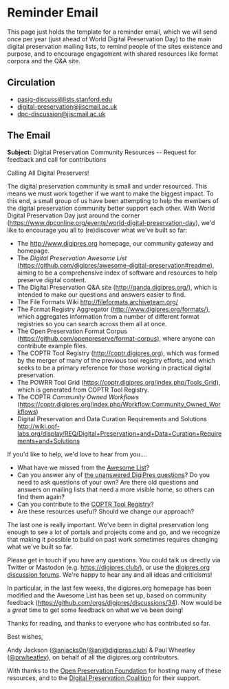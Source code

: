 # Reminder Email

This page just holds the template for a reminder email, which we will send once per year (just ahead of World Digital Preservation Day) to the main digital preservation mailing lists, to remind people of the sites existence and purpose, and to encourage engagement with shared resources like format corpora and the Q&A site.

## Circulation

- pasig-discuss@lists.stanford.edu
- digital-preservation@jiscmail.ac.uk
- dpc-discussion@jiscmail.ac.uk

## The Email

__Subject:__ Digital Preservation Community Resources -- Request for feedback and call for contributions

Calling All Digital Preservers!

The digital preservation community is small and under resourced. This means we must work together if we want to make the biggest impact. To this end, a small group of us have been attempting to help the members of the digital preservation community better support each other.  With World Digital Preservation Day just around the corner (<https://www.dpconline.org/events/world-digital-preservation-day>), we'd like to encourage you all to (re)discover what we've built so far:

* The <http://www.digipres.org> homepage, our community gateway and homepage.
* The _Digital Preservation Awesome List_ (<https://github.com/digipres/awesome-digital-preservation#readme>), aiming to be a comprehensive index of software and resources to help preserve digital content.
* The Digital Preservation Q&A site (<http://qanda.digipres.org/>), which is intended to make our questions and answers easier to find.
* The File Formats Wiki <http://fileformats.archiveteam.org/>
* The Format Registry Aggregator (<http://www.digipres.org/formats/>), which aggregates information from a number of different format registries so you can search across them all at once.
* The Open Preservation Format Corpus (<https://github.com/openpreserve/format-corpus>), where anyone can contribute example files.
* The COPTR Tool Registry (<http://coptr.digipres.org>), which was formed by the merger of many of the previous tool registry efforts, and which seeks to be a primary reference for those working in practical digital preservation.
* The POWRR Tool Grid (<https://coptr.digipres.org/index.php/Tools_Grid>), which is generated from COPTR Tool Registry.
* The COPTR _Community Owned Workflows_ (<https://coptr.digipres.org/index.php/Workflow:Community_Owned_Workflows>)
* Digital Preservation and Data Curation Requirements and Solutions <http://wiki.opf-labs.org/display/REQ/Digital+Preservation+and+Data+Curation+Requirements+and+Solutions>


If you'd like to help, we'd love to hear from you....

* What have we missed from the [Awesome List](https://github.com/digipres/awesome-digital-preservation#readme)? 
* Can you answer any of [the unanswered DigiPres questions](http://qanda.digipres.org/unanswered)? Do you need to ask questions of your own? Are there old questions and answers on mailing lists that need a more visible home, so others can find them again?
* Can you contribute to the [COPTR Tool Registry](http://coptr.digipres.org/)?
* Are these resources useful? Should we change our approach?

The last one is really important. We've been in digital preservation long enough to see a lot of portals and projects come and go, and we recognize that making it possible to build on past work sometimes requires changing what we've built so far.

Please get in touch if you have any questions. You could talk us directly via Twitter or Mastodon (e.g. <https://digipres.club/>), or use the [digipres.org discussion forums](https://github.com/orgs/digipres/discussions). We're happy to hear any and all ideas and criticisms!

In particular, in the last few weeks, the digipres.org homepage has been modified and the Awesome List has been set up, based on community feedback (<https://github.com/orgs/digipres/discussions/34>).  Now would be a _great_ time to get some feedback on what we've been doing!

Thanks for reading, and thanks to everyone who has contributed so far.


Best wishes,

Andy Jackson ([@anjacks0n](https://twitter.com/anjacks0n)/[@anj@digipres.club](https://digipres.club/@anj)) & Paul Wheatley ([@prwheatley](https://twitter.com/prwheatley)), on behalf of all the digipres.org contributors.

With thanks to the [Open Preservation Foundation](https://openpreservation.org/) for hosting many of these resources, and to the [Digital Preservation Coalition](https://www.dpconline.org/) for their support.